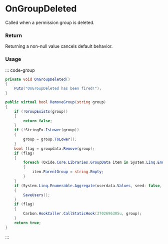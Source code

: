 <Badge type="danger" text="Carbon Compatible"/><Badge type="warning" text="Oxide Compatible"/>
# OnGroupDeleted
Called when a permission group is deleted.
### Return
Returning a non-null value cancels default behavior.

### Usage
::: code-group
```csharp [Example]
private void OnGroupDeleted()
{
	Puts("OnGroupDeleted has been fired!");
}
```
```csharp [Source — Carbon.Common @ Oxide.Core.Libraries.Permission]
public virtual bool RemoveGroup(string group)
{
	if (!GroupExists(group))
	{
		return false;
	}
	if (!StringEx.IsLower(group))
	{
		group = group.ToLower();
	}
	bool flag = groupdata.Remove(group);
	if (flag)
	{
		foreach (Oxide.Core.Libraries.GroupData item in System.Linq.Enumerable.Where(groupdata.Values, (Oxide.Core.Libraries.GroupData groupData) => groupData.ParentGroup == group))
		{
			item.ParentGroup = string.Empty;
		}
	}
	if (System.Linq.Enumerable.Aggregate(userdata.Values, seed: false, (bool current, Oxide.Core.Libraries.UserData userData) => current | userData.Groups.Remove(group)))
	{
		SaveUsers();
	}
	if (flag)
	{
		Carbon.HookCaller.CallStaticHook(3702696305u, group);
	}
	return true;
}

```
:::
